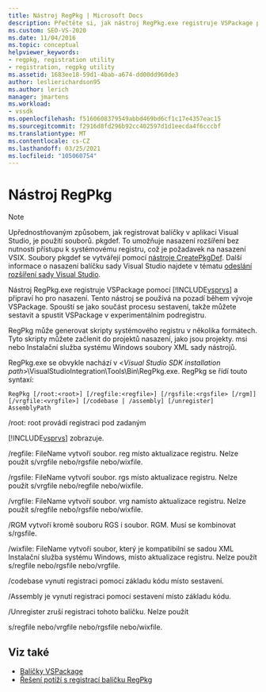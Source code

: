 ```yaml
---
title: Nástroj RegPkg | Microsoft Docs
description: Přečtěte si, jak nástroj RegPkg.exe registruje VSPackage pomocí sady Visual Studio a připraví ho k nasazení.
ms.custom: SEO-VS-2020
ms.date: 11/04/2016
ms.topic: conceptual
helpviewer_keywords:
- regpkg, registration utility
- registration, regpkg utility
ms.assetid: 1683ee18-59d1-4bab-a674-dd00dd960de3
author: leslierichardson95
ms.author: lerich
manager: jmartens
ms.workload:
- vssdk
ms.openlocfilehash: f5160608379549abbd469bd6cf1c17e4357eac15
ms.sourcegitcommit: f2916d8fd296b92cc402597d1d1eecda4f6cccbf
ms.translationtype: MT
ms.contentlocale: cs-CZ
ms.lasthandoff: 03/25/2021
ms.locfileid: "105060754"
---
```

# <a name="regpkg-utility"></a>Nástroj RegPkg
> [!NOTE]
> Upřednostňovaným způsobem, jak registrovat balíčky v aplikaci Visual Studio, je použití souborů. pkgdef. To umožňuje nasazení rozšíření bez nutnosti přístupu k systémovému registru, což je požadavek na nasazení VSIX. Soubory pkgdef se vytvářejí pomocí [nástroje CreatePkgDef](../../extensibility/internals/createpkgdef-utility.md). Další informace o nasazení balíčku sady Visual Studio najdete v tématu [odeslání rozšíření sady Visual Studio](../../extensibility/shipping-visual-studio-extensions.md).

 Nástroj RegPkg.exe registruje VSPackage pomocí [!INCLUDE[vsprvs](../../code-quality/includes/vsprvs_md.md)] a připraví ho pro nasazení. Tento nástroj se používá na pozadí během vývoje VSPackage. Spouští se jako součást procesu sestavení, takže můžete sestavit a spustit VSPackage v experimentálním podregistru.

 RegPkg může generovat skripty systémového registru v několika formátech. Tyto skripty můžete začlenit do projektů nasazení, jako jsou projekty. msi nebo Instalační služba systému Windows soubory XML sady nástrojů.

 RegPkg.exe se obvykle nachází v \<*Visual Studio SDK installation path*>\VisualStudioIntegration\Tools\Bin\RegPkg.exe. RegPkg se řídí touto syntaxí:

```
RegPkg [/root:<root>] [/regfile:<regfile>] [/rgsfile:<rgsfile> [/rgm]] [/vrgfile:<vrgfile>] [/codebase | /assembly] [/unregister] AssemblyPath
```

 /root: root provádí registraci pod zadaným

 [!INCLUDE[vsprvs](../../code-quality/includes/vsprvs_md.md)] zobrazuje.

 /regfile: FileName vytvoří soubor. reg místo aktualizace registru.  Nelze použít s/vrgfile nebo/rgsfile nebo/wixfile.

 /rgsfile: FileName vytvoří soubor. rgs místo aktualizace registru.  Nelze použít s/vrgfile nebo/regfile nebo/wixfile.

 /vrgfile: FileName vytvoří soubor. vrg namísto aktualizace registru.  Nelze použít s/regfile nebo/rgsfile nebo/wixfile.

 /RGM vytvoří kromě souboru RGS i soubor. RGM.  Musí se kombinovat s/rgsfile.

 /wixfile: FileName vytvoří soubor, který je kompatibilní se sadou XML Instalační služba systému Windows, místo aktualizace registru.  Nelze použít s/regfile nebo/rgsfile nebo/vrgfile.

 /codebase vynutí registraci pomocí základu kódu místo sestavení.

 /Assembly je vynutí registraci pomocí sestavení místo základu kódu.

 /Unregister zruší registraci tohoto balíčku.  Nelze použít

 s/regfile nebo/vrgfile nebo/rgsfile nebo/wixfile.

## <a name="see-also"></a>Viz také
- [Balíčky VSPackage](../../extensibility/internals/vspackages.md)
- [Řešení potíží s registrací balíčku RegPkg](../../extensibility/internals/troubleshooting-regpkg-package-registration.md)
